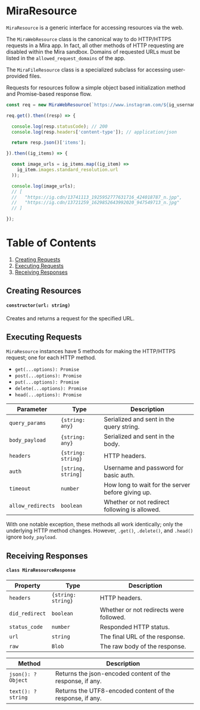 # MiraResource
`MiraResource` is a generic interface for accessing resources via the web.

The `MiraWebResource` class is the canonical way to do HTTP/HTTPS requests in a Mira app. In fact, all other methods of HTTP requesting are disabled within the Mira sandbox. Domains of requested URLs must be listed in the `allowed_request_domains` of the app.

The `MiraFileResource` class is a specialized subclass for accessing user-provided files.

Requests for resources follow a simple object based initialization method and Promise-based response flow.

```js
const req = new MiraWebResource(`https://www.instagram.com/${ig_username}/media/`);

req.get().then((resp) => {

  console.log(resp.statusCode); // 200
  console.log(resp.headers['content-type']); // application/json

  return resp.json()['items'];

}).then((ig_items) => {

  const image_urls = ig_items.map((ig_item) =>
    ig_item.images.standard_resolution.url
  ));

  console.log(image_urls);
  // [
  //   "https://ig.cdn/13741113_1925952777631716_424018787_n.jpp",
  //   "https://ig.cdn/13721259_1629852643992020_947549713_n.jpg"
  // ]

});
```


# Table of Contents
1. [Creating Requests](#creating-requests)
2. [Executing Requests](#executing-requests)
3. [Receiving Responses](#receiving-responses)

## Creating Resources
#### `constructor(url: string)`
Creates and returns a request for the specified URL.

## Executing Requests
`MiraResource` instances have 5 methods for making the HTTP/HTTPS request; one for each HTTP method.

- `get(...options): Promise`
- `post(...options): Promise`
- `put(...options): Promise`
- `delete(...options): Promise`
- `head(...options): Promise`

| Parameter | Type | Description |
| ------ | ---- | ----------- |
| `query_params` | `{string: any}` | Serialized and sent in the query string. |
| `body_payload` | `{string: any}` | Serialized and sent in the body. |
| `headers` | `{string: string}` | HTTP headers. |
| `auth` | `[string, string]` | Username and password for basic auth. |
| `timeout` | `number` | How long to wait for the server before giving up. |
| `allow_redirects` | `boolean` | Whether or not redirect following is allowed. |

With one notable exception, these methods all work identically; only the underlying HTTP method changes. However, `.get()`, `.delete()`, and `.head()` ignore `body_payload`.

## Receiving Responses
#### `class MiraResourceResponse`

| Property | Type | Description |
| -------- | ---- | ----------- |
| `headers` | `{string: string}` | HTTP headers. |
| `did_redirect` | `boolean` | Whether or not redirects were followed. |
| `status_code` | `number` | Responded HTTP status. |
| `url` | `string` | The final URL of the response. |
| `raw` | `Blob` | The raw body of the response. |


| Method | Description |
| ------ | ----------- |
| `json(): ?Object` | Returns the json-encoded content of the response, if any. |
| `text(): ?string` | Returns the UTF8-encoded content of the response, if any. |
